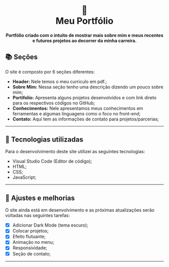 <h1 align="center">
📰<br>Meu Portfólio
</h1>

<h4 align="center">
Portfólio criado com o intuito de mostrar mais sobre mim e meus recentes e futuros projetos ao decorrer da minha carreira.
</h4>

## 📚 Seções
O site é composto por 6 seções diferentes:

- **Header:** Nele temos o meu curriculo em pdf.;
- **Sobre Mim:** Nessa seção tenho uma descrição dizendo um pouco sobre mim;
- **Portifolio:** Apresenta alguns projetos desenvolvidos e com link direto para os respectivos códigos no GitHub;
- **Conhecimentos:** Nele apresentamos meus conhecimentos em ferramentas e algumas linguagens como o foco no front-end;
- **Contato:** Aqui tem as informações de contato para projetos/parcerias;

---

## 💼 Tecnologias utilizadas
Para o desenvolvimento deste site utilizei as seguintes tecnologias:

- Visual Studio Code (Editor de código);
- HTML;
- CSS;
- JavaScript;

---

## 📌 Ajustes e melhorias
O site ainda está em desenvolvimento e as próximas atualizações serão voltadas nas seguintes tarefas:

- [x] Adicionar Dark Mode (tema escuro);
- [x] Colocar projetos;
- [x] Efeito flutuante;
- [x] Animação no menu;  
- [x] Responsividade;
- [x] Seção de contato;

---
